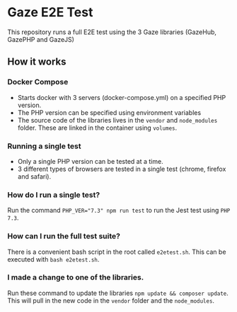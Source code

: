# Gaze E2E Test
 
This repository runs a full E2E test using the 3 Gaze libraries (GazeHub, GazePHP and GazeJS)
 
## How it works
 
### Docker Compose
- Starts docker with 3 servers (docker-compose.yml) on a specified PHP version.
- The PHP version can be specified using environment variables
- The source code of the libraries lives in the `vendor` and `node_modules` folder. These are linked in the container using `volumes`.
 
### Running a single test
- Only a single PHP version can be tested at a time.
- 3 different types of browsers are tested in a single test (chrome, firefox and safari).
 
### How do I run a single test?
Run the command `PHP_VER="7.3" npm run test` to run the Jest test using `PHP 7.3`.
 
### How can I run the full test suite?
There is a convenient bash script in the root called `e2etest.sh`. This can be executed with `bash e2etest.sh`.

### I made a change to one of the libraries.

Run these command to update the libraries `npm update && composer update`. This will pull in the new code in the `vendor` folder and the `node_modules`.